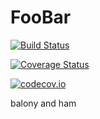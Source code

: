 # FooBar

[![Build Status](https://travis-ci.org/ArchieCall/FooBar.jl.svg?branch=master)](https://travis-ci.org/ArchieCall/FooBar.jl)

[![Coverage Status](https://coveralls.io/repos/ArchieCall/FooBar.jl/badge.svg?branch=master&service=github)](https://coveralls.io/github/ArchieCall/FooBar.jl?branch=master)

[![codecov.io](http://codecov.io/github/ArchieCall/FooBar.jl/coverage.svg?branch=master)](http://codecov.io/github/ArchieCall/FooBar.jl?branch=master)

balony and ham
